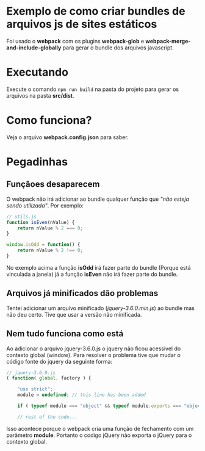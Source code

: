 # Exemplo de como criar bundles de arquivos js de sites estáticos

Foi usado o **webpack** com os plugins **webpack-glob** e **webpack-merge-and-include-globally** para gerar o bundle dos arquivos javascript.

# Executando

Execute o comando ```npm run build``` na pasta do projeto para gerar os arquivos na pasta **src/dist**.

# Como funciona?

Veja o arquivo **webpack.config.json** para saber.

# Pegadinhas

## Funçãoes desaparecem
O webpack não irá adicionar ao bundle qualquer função que *"não esteja sendo utilizada"*.
Por exemplo:

```javascript
// utils.js
function isEven(nValue) {
    return nValue % 2 === 0;
}

window.isOdd = function() {
    return nValue % 2 !== 0;
}
```
No exemplo acima a função **isOdd** irá fazer parte do bundle (Porque está vinculada a janela) já a função **isEven** não irá fazer parte do bundle.

## Arquivos já minificados dão problemas
Tentei adicionar um arquivo minificado (*jquery-3.6.0.min.js*) ao bundle mas não deu certo. Tive que usar a versão não minificada.

## Nem tudo funciona como está
Ao adicionar o arquivo jquery-3.6.0.js o jquery não ficou acessivel do contexto global (window). Para resolver o problema tive que mudar o código fonte do jquery da seguinte forma:

```javascript
// jquery-3.6.0.js
( function( global, factory ) {

	"use strict";
	module = undefined; // this line has been added

	if ( typeof module === "object" && typeof module.exports === "object" ) {

	// rest of the code...
```

Isso acontece porque o webpack cria uma função de fechamento com um parâmetro **module**. Portanto o codigo jQuery não exporta o jQuery para o contexto global.
